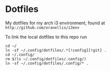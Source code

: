 # Dotfiles
My dotfiles for my arch i3 environment, found at `http://github.com/oranellis/i3env`

To link the local dotfiles to this repo run
```
cd ~/
ln -sf ~/.config/dotfiles/.*[!config][!git] .
cd ~/.config/
rm $(ls ~/.config/dotfiles/.config/)
ln -sf ~/.config/dotfiles/.config/* .

```
